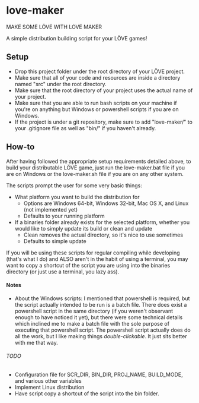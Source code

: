 # love-maker
MAKE SOME LÖVE WITH LOVE MAKER

A simple distribution building script for your LÖVE games!

## Setup
- Drop this project folder under the root directory of your LÖVE project.
- Make sure that all of your code and resources are inside a directory named "src" under the root directory.
- Make sure that the root directory of your project uses the actual name of your project.
- Make sure that you are able to run bash scripts on your machine if you're on anything but Windows or powershell scripts if you are on Windows.
- If the project is under a git repository, make sure to add "love-maker/" to your .gitignore file as well as "bin/" if you haven't already.

## How-to
After having followed the appropriate setup requirements detailed above, to build your distributable LÖVE game, just run the love-maker.bat file if you are on Windows or the love-maker.sh file if you are on any other system.

The scripts prompt the user for some very basic things:
- What platform you want to build the distribution for
  - Options are Windows 64-bit, Windows 32-bit, Mac OS X, and Linux (not implemented yet)
  - Defaults to your running platform
- If a binaries folder already exists for the selected platform, whether you would like to simply update its build or clean and update
  - Clean removes the actual directory, so it's nice to use sometimes
  - Defaults to simple update

If you will be using these scripts for regular compiling while developing (that's what I do) and ALSO aren't in the habit of using a terminal, you may want to copy a shortcut of the script you are using into the binaries directory (or just use a terminal, you lazy ass).

#### Notes
- About the Windows scripts: I mentioned that powershell is required, but the script actually intended to be run is a batch file. There does exist a powershell script in the same directory (if you weren't observant enough to have noticed it yet), but there were some technical details which inclined me to make a batch file with the sole purpose of executing that powershell script. The powershell script actually does do all the work, but I like making things *double-clickable*. It just sits better with me that way.

###### TODO
- Configuration file for SCR_DIR, BIN_DIR, PROJ_NAME, BUILD_MODE, and various other variables
- Implement Linux distribution
- Have script copy a shortcut of the script into the bin folder.
